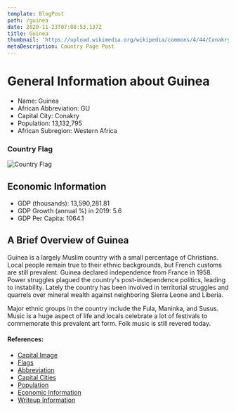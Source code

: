 ```yaml
---
template: BlogPost
path: /guinea
date: 2020-11-23T07:08:53.137Z
title: Guinea
thumbnail: 'https://upload.wikimedia.org/wikipedia/commons/4/44/Conakry.jpg'
metaDescription: Country Page Post
---
```


# General Information about Guinea

- Name: Guinea
- African Abbreviation: GU
- Capital City: Conakry
- Population: 13,132,795
- African Subregion: Western Africa

### Country Flag
![Country Flag](https://raw.githubusercontent.com/hjnilsson/country-flags/master/png1000px/gn.png)

## Economic Information
 - GDP (thousands): 13,590,281.81
 - GDP Growth (annual %) in 2019: 5.6
 - GDP Per Capita: 1064.1

## A Brief Overview of Guinea

Guinea is a largely Muslim country with a small percentage of Christians. Local people remain true to their ethnic backgrounds, but French customs are still prevalent. Guinea declared independence from France in 1958. Power struggles plagued the country's post-independence politics, leading to instability. Lately the country has been involved in territorial struggles and quarrels over mineral wealth against neighboring Sierra Leone and Liberia.

Major ethnic groups in the country include the Fula, Maninka, and Susus. Music is a huge aspect of life and locals celebrate a lot of festivals to commemorate this prevalent art form. Folk music is still revered today.


#### References:
- [Capital Image](https://upload.wikimedia.org/wikipedia/commons/4/44/Conakry.jpg)
- [Flags](https://github.com/hjnilsson/country-flags)
- [Abbreviation](https://planetarynames.wr.usgs.gov/Abbreviations)
- [Capital Cities](https://www.nationsonline.org/oneworld/capitals_africa.htm)
- [Population](https://www.worldometers.info/population/countries-in-africa-by-population/)
- [Economic Information](https://data.worldbank.org/)
- [Writeup Information](https://www.iexplore.com/articles/travel-guides/africa/guinea/history-and-culture)
